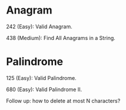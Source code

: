 # Anagram
242 (Easy): Valid Anagram.

438 (Medium): Find All Anagrams in a String.

# Palindrome
125 (Easy): Valid Palindrome.

680 (Easy): Valid Palindrome II.

Follow up: how to  delete at most N characters?
